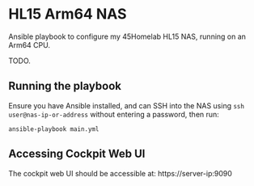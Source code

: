 # HL15 Arm64 NAS

Ansible playbook to configure my 45Homelab HL15 NAS, running on an Arm64 CPU.

TODO.

## Running the playbook

Ensure you have Ansible installed, and can SSH into the NAS using `ssh user@nas-ip-or-address` without entering a password, then run:

```
ansible-playbook main.yml
```

## Accessing Cockpit Web UI

The cockpit web UI should be accessible at: https://server-ip:9090
